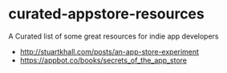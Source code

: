 # curated-appstore-resources
A Curated list of some great resources for indie app developers

* http://stuartkhall.com/posts/an-app-store-experiment
* https://appbot.co/books/secrets_of_the_app_store
